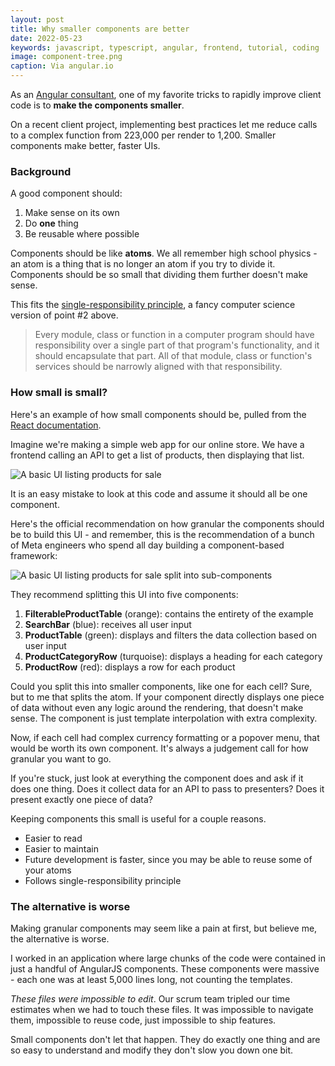```yaml
---
layout: post
title: Why smaller components are better
date: 2022-05-23
keywords: javascript, typescript, angular, frontend, tutorial, coding
image: component-tree.png
caption: Via angular.io
---
```


As an [Angular consultant](https://www.bitovi.com/frontend-javascript-consulting/angular-consulting), one of my favorite tricks to rapidly improve client code is to **make the components smaller**.

On a recent client project, implementing best practices let me reduce calls to a complex function from 223,000 per render to 1,200. Smaller components make better, faster UIs.

### Background

A good component should:

1. Make sense on its own
2. Do **one** thing
3. Be reusable where possible

Components should be like **atoms**. We all remember high school physics - an atom is a thing that is no longer an atom if you try to divide it. Components should be so small that dividing them further doesn't make sense.

This fits the [single-responsibility principle](https://en.wikipedia.org/wiki/Single-responsibility_principle), a fancy computer science version of point #2 above.

> Every module, class or function in a computer program should have responsibility over a single part of that program's functionality, and it should encapsulate that part. All of that module, class or function's services should be narrowly aligned with that responsibility.

### How small is small?

Here's an example of how small components should be, pulled from the [React documentation](https://reactjs.org/docs/thinking-in-react.html).

Imagine we're making a simple web app for our online store. We have a frontend calling an API to get a list of products, then displaying that list.

![A basic UI listing products for sale](/img/web-store-ui.png)

It is an easy mistake to look at this code and assume it should all be one component.

Here's the official recommendation on how granular the components should be to build this UI - and remember, this is the recommendation of a bunch of Meta engineers who spend all day building a component-based framework:

![A basic UI listing products for sale split into sub-components](/img/web-store-ui-split.png)

They recommend splitting this UI into five components:

1. **FilterableProductTable** (orange): contains the entirety of the example
2. **SearchBar** (blue): receives all user input
3. **ProductTable** (green): displays and filters the data collection based on user input
4. **ProductCategoryRow** (turquoise): displays a heading for each category
5. **ProductRow** (red): displays a row for each product

Could you split this into smaller components, like one for each cell? Sure, but to me that splits the atom. If your component directly displays one piece of data without even any logic around the rendering, that doesn't make sense. The component is just template interpolation with extra complexity.

Now, if each cell had complex currency formatting or a popover menu, that would be worth its own component. It's always a judgement call for how granular you want to go.

If you're stuck, just look at everything the component does and ask if it does one thing. Does it collect data for an API to pass to presenters? Does it present exactly one piece of data?

Keeping components this small is useful for a couple reasons.

- Easier to read
- Easier to maintain
- Future development is faster, since you may be able to reuse some of your atoms
- Follows single-responsibility principle

### The alternative is worse

Making granular components may seem like a pain at first, but believe me, the alternative is worse.

I worked in an application where large chunks of the code were contained in just a handful of AngularJS components. These components were massive - each one was at least 5,000 lines long, not counting the templates.

_These files were impossible to edit_. Our scrum team tripled our time estimates when we had to touch these files. It was impossible to navigate them, impossible to reuse code, just impossible to ship features.

Small components don't let that happen. They do exactly one thing and are so easy to understand and modify they don't slow you down one bit.
